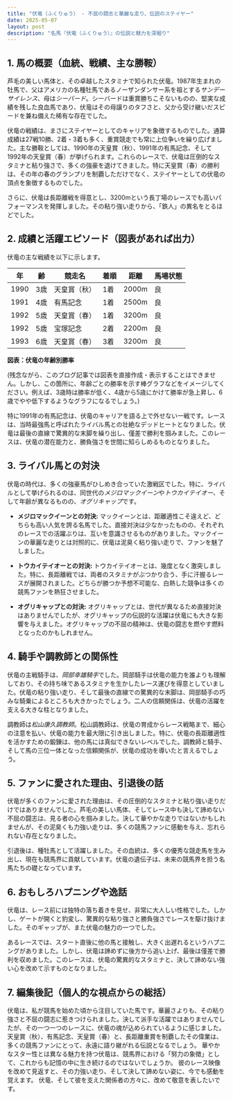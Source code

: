 ```yaml
---
title: "伏竜（ふくりゅう） - 不屈の闘志と華麗な走り、伝説のステイヤー"
date: 2025-05-07
layout: post
description: "名馬『伏竜（ふくりゅう）』の伝説と魅力を深堀り"
---
```


## 1. 馬の概要（血統、戦績、主な勝鞍）

芦毛の美しい馬体と、その卓越したスタミナで知られた伏竜。1987年生まれの牡馬で、父はアメリカの名種牡馬であるノーザンダンサー系を祖とする*サンデーサイレンス*、母は*シーバード*。シーバードは重賞勝ちこそないものの、堅実な成績を残した良血馬であり、伏竜はその母譲りのタフさと、父から受け継いだスピードを兼ね備えた稀有な存在でした。

伏竜の戦績は、まさにステイヤーとしてのキャリアを象徴するものでした。通算成績は27戦10勝、2着・3着も多く、重賞競走でも常に上位争いを繰り広げました。主な勝鞍としては、1990年の天皇賞（秋）、1991年の有馬記念、そして1992年の天皇賞（春）が挙げられます。これらのレースで、伏竜は圧倒的なスタミナと粘り強さで、多くの強豪を退けてきました。特に天皇賞（春）の勝利は、その年の春のグランプリを制覇しただけでなく、ステイヤーとしての伏竜の頂点を象徴するものでした。

さらに、伏竜は長距離戦を得意とし、3200mという長丁場のレースでも高いパフォーマンスを発揮しました。その粘り強い走りから、「鉄人」の異名をとるほどでした。


## 2. 成績と活躍エピソード（図表があれば出力）

伏竜の主な戦績を以下に示します。

| 年 | 齢 | 競走名 | 着順 | 距離 | 馬場状態 |
|---|---|---|---|---|---|
| 1990 | 3歳 | 天皇賞（秋） | 1着 | 2000m | 良 |
| 1991 | 4歳 | 有馬記念 | 1着 | 2500m | 良 |
| 1992 | 5歳 | 天皇賞（春） | 1着 | 3200m | 良 |
| 1992 | 5歳 | 宝塚記念 | 2着 | 2200m | 良 |
| 1993 | 6歳 | 天皇賞（春） | 3着 | 3200m | 良 |


**図表：伏竜の年齢別勝率**

(残念ながら、このブログ記事では図表を直接作成・表示することはできません。しかし、この箇所に、年齢ごとの勝率を示す棒グラフなどをイメージしてください。例えば、3歳時は勝率が低く、4歳から5歳にかけて勝率が急上昇し、6歳でやや低下するようなグラフになるでしょう。)


特に1991年の有馬記念は、伏竜のキャリアを語る上で外せない一戦です。レースは、当時最強馬と呼ばれたライバル馬との壮絶なデッドヒートとなりました。伏竜は最後の直線で驚異的な末脚を繰り出し、僅差で勝利を掴みました。このレースは、伏竜の潜在能力と、勝負強さを世間に知らしめるものとなりました。


## 3. ライバル馬との対決

伏竜の時代は、多くの強豪馬がひしめき合っていた激戦区でした。特に、ライバルとして挙げられるのは、同世代の*メジロマックイーン*や*トウカイテイオー*、そして年齢が異なるものの、*オグリキャップ*です。

* **メジロマックイーンとの対決:** マックイーンとは、距離適性こそ違えど、どちらも高い人気を誇る名馬でした。直接対決は少なかったものの、それぞれのレースでの活躍ぶりは、互いを意識させるものがありました。マックイーンの華麗な走りとは対照的に、伏竜は泥臭く粘り強い走りで、ファンを魅了しました。

* **トウカイテイオーとの対決:**  トウカイテイオーとは、幾度となく激突しました。特に、長距離戦では、両者のスタミナがぶつかり合う、手に汗握るレースが展開されました。どちらが勝つか予想不可能な、白熱した競争は多くの競馬ファンを熱狂させました。

* **オグリキャップとの対決:**  オグリキャップとは、世代が異なるため直接対決はありませんでしたが、オグリキャップの伝説的な活躍は伏竜にも大きな影響を与えました。オグリキャップの不屈の精神は、伏竜の闘志を燃やす燃料となったのかもしれません。


## 4. 騎手や調教師との関係性

伏竜の主戦騎手は、*岡部幸雄騎手*でした。岡部騎手は伏竜の能力を誰よりも理解しており、その持ち味であるスタミナを生かしたレース運びを得意としていました。伏竜の粘り強い走り、そして最後の直線での驚異的な末脚は、岡部騎手の巧みな騎乗によるところも大きかったでしょう。二人の信頼関係は、伏竜の活躍を支える大きな柱となりました。

調教師は*松山康久調教師*。松山調教師は、伏竜の育成からレース戦略まで、細心の注意を払い、伏竜の能力を最大限に引き出しました。特に、伏竜の長距離適性を活かすための鍛錬は、他の馬には真似できないレベルでした。調教師と騎手、そして馬の三位一体となった信頼関係が、伏竜の成功を導いたと言えるでしょう。


## 5. ファンに愛された理由、引退後の話

伏竜が多くのファンに愛された理由は、その圧倒的なスタミナと粘り強い走りだけではありませんでした。芦毛の美しい馬体、そしてレース中も決して諦めない不屈の闘志は、見る者の心を掴みました。決して華やかな走りではないかもしれませんが、その泥臭くも力強い走りは、多くの競馬ファンに感動を与え、忘れられない存在となりました。

引退後は、種牡馬として活躍しました。その血統は、多くの優秀な競走馬を生み出し、現在も競馬界に貢献しています。伏竜の遺伝子は、未来の競馬界を担う名馬たちの礎となっています。


## 6. おもしろハプニングや逸話

伏竜は、レース前には独特の落ち着きを見せ、非常に大人しい性格でした。しかし、ゲートが開くと豹変し、驚異的な粘り強さと勝負強さでレースを駆け抜けました。そのギャップが、また伏竜の魅力の一つでした。

あるレースでは、スタート直後に他の馬と接触し、大きく出遅れるというハプニングがありました。しかし、伏竜は諦めずに後方から追い上げ、最後は僅差で勝利を収めました。このレースは、伏竜の驚異的なスタミナと、決して諦めない強い心を改めて示すものとなりました。


## 7. 編集後記（個人的な視点からの総括）

伏竜は、私が競馬を始めた頃から注目していた馬です。華麗さよりも、その粘り強さと不屈の闘志に惹きつけられました。決して派手な活躍ではありませんでしたが、その一つ一つのレースに、伏竜の魂が込められているように感じました。天皇賞（秋）、有馬記念、天皇賞（春）と、長距離重賞を制覇したその偉業は、多くの競馬ファンにとって、永遠に語り継がれる伝説となるでしょう。  華やかなスター性とは異なる魅力を持つ伏竜は、競馬界における「努力の象徴」として、これからも記憶の中に生き続けるのではないでしょうか。  彼のレース映像を改めて見返すと、その力強い走り、そして決して諦めない姿に、今でも感動を覚えます。  伏竜、そして彼を支えた関係者の方々に、改めて敬意を表したいです。

